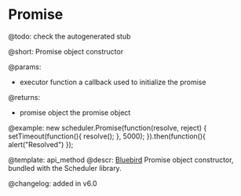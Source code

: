 Promise
=============


@todo:
	check the autogenerated stub

@short: Promise object constructor
	

@params:

- executor	function	a callback used to initialize the promise

@returns:
- promise	object	the promise object

@example:
new scheduler.Promise(function(resolve, reject) {
    setTimeout(function(){
        resolve();
    }, 5000);
}).then(function(){
    alert("Resolved")
});

@template:	api_method
@descr:
[Bluebird](http://bluebirdjs.com/docs/why-bluebird.html) Promise object constructor, bundled with the Scheduler library.

@changelog: added in v6.0